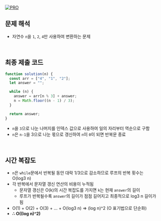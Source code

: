 [![PRO]][Link]

## 문제 해석

- 자연수 `n`을 `1`, `2`, `4`만 사용하여 변환하는 문제

<br>

## 최종 제출 코드

```javascript
function solution(n) {
  const arr = ["4", "1", "2"];
  let answer = "";

  while (n) {
    answer = arr[n % 3] + answer;
    n = Math.floor((n - 1) / 3);
  }

  return answer;
}
```

- `n`을 `3`으로 나눈 나머지를 인덱스 값으로 사용하여 일의 자리부터 역순으로 구함
- `n`은 `n-1`을 3으로 나눈 몫으로 갱신하여 `n`이 `0`이 되면 반복문 종료

<br>

## 시간 복잡도

- `n`은 `while`문에서 반복될 동안 대락 1/3으로 감소하므로 루프의 반복 횟수는 O(log3 n)
- 각 반복에서 문자열 갱신 연산의 비용이 누적됨
  - 문자열 갱신은 O(k)의 시간 복잡도를 가지면 `k`는 현재 `answer`의 길이
  - 루프가 반복될수록 `answer`의 길이가 점점 길어지고 최종적으로 log3 n 길이가 됨
- O(1) + O(2) + O(3) + ... + O(log3 n) => (log n)^2 (O 표기법으로 단순화)
- **∴ O((log n)^2)**

<!---------------------------------------------------------------------------->

[PRO]: https://github.com/GoSSaChin/algorithm-js/assets/107768516/67c43b52-bc3f-4571-a249-5519021afbb0
[Link]: https://school.programmers.co.kr/learn/courses/30/lessons/12899
